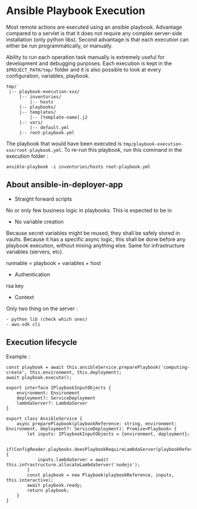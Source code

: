 # Ansible Playbook Execution

Most remote actions are executed using an ansible playbook. Advantage compared to a servlet is that it does not require
any complex server-side installation (only python libs). Second advantage is that each execution can either be run
programmatically, or manually.

Ability to run each operation task manually is extremely useful for development and debugging purposes.
Each execution is kept in the `$PROJECT_PATH/tmp/` folder and it is also possible to look at every configuration, 
variables, playbook.

```
tmp/
 |-- playbook-execution-xxx/
     |-- inventories/
         |-- hosts
     |-- playbooks/
     |-- templates/
         |-- [template-name].j2
     |-- vars/
         |-- default.yml
     |-- root-playbook.yml
```

The playbook that would have been executed is `tmp/playbook-execution-xxx/root-playbook.yml`. To re-run this playbook,
run this command in the execution folder :
```
ansible-playbook -i inventories/hosts root-playbook.yml
```

## About ansible-in-deployer-app

* Straight forward scripts

No or only few business logic in playbooks. This is expected to be in 

* No variable creation

Because secret variables might be reused, they shall be safely stored in vaults. Because it has a specific async logic,
this shall be done before any playbook execution, without mixing anything else.
Same for infrastructure variables (servers, etc).

runnable = playbook + variables + host

* Authentication

rsa key

* Context

Only two thing on the server :

    - python lib (check which ones)
    - aws-sdk cli

## Execution lifecycle

Example :

```
const playbook = await this.ansibleService.preparePlaybook('computing-create', this.environment, this.deployment);
await playbook.execute();
```

```
export interface IPlaybookInputObjects {
    environment: Environment
    deployment?: ServiceDeployment
    lambdaServer?: LambdaServer
}

export class AnsibleService {
    async preparePlaybook(playbookReference: string, environment: Environment, deployment?: ServiceDeployment): Promise<Playbook> {
        let inputs: IPlaybookInputObjects = {environment, deployment};
    
        if(ConfigReader.playbooks.doesPlaybookRequireLambdaServer(playbookReference)) {
            inputs.lambdaServer = await this.infrastructure.allocateLambdaServer('nodejs');
        }
        const playbook = new Playbook(playbookReference, inputs, this.interactive);
        await playbook.ready;
        return playbook;
    }
}
```
